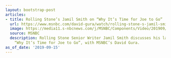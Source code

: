 ```yaml
---
layout: bootstrap-post
articles:
- title: Rolling Stone’s Jamil Smith on “Why It’s Time for Joe to Go”
  url: https://www.msnbc.com/david-gura/watch/rolling-stone-s-jamil-smith-on-why-it-s-time-for-joe-to-go-68987461828
  image: https://media11.s-nbcnews.com/j/MSNBC/Components/Video/201909/n_gura_jamilsmith_190915_1920x1080.nbcnews-fp-1200-630.jpg
  source: MSNBC
  description: Rolling Stone Senior Writer Jamil Smith discusses his latest piece,
    “Why It’s Time for Joe to Go”, with MSNBC’s David Gura.
as_of_date: '2019-09-15'
---
```


